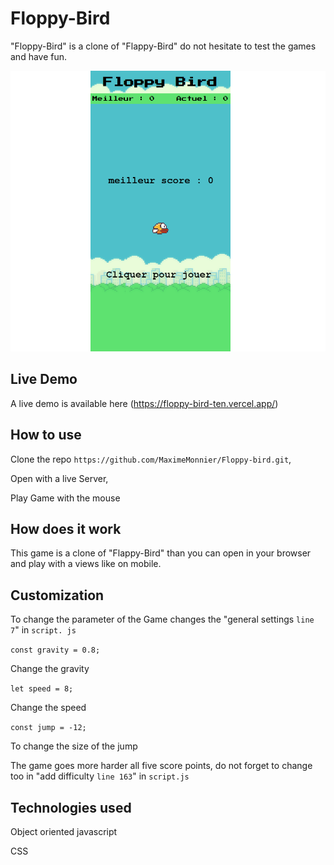 # Floppy-Bird

"Floppy-Bird" is a clone of "Flappy-Bird" do not hesitate to test the games and have fun.

![Alt text](<media/Capture%20d%E2%80%99%C3%A9cran%20(238).png>)

## Live Demo

A live demo is available here (https://floppy-bird-ten.vercel.app/)

## How to use

Clone the repo `https://github.com/MaximeMonnier/Floppy-bird.git`,

Open with a live Server,

Play Game with the mouse

## How does it work

This game is a clone of "Flappy-Bird" than you can open in your browser and play with a views like on mobile.

## Customization

To change the parameter of the Game changes the "general settings `line 7`" in `script. js`

`const gravity = 0.8;`

Change the gravity

`let speed = 8;`

Change the speed

`const jump = -12;`

To change the size of the jump

The game goes more harder all five score points, do not forget to change too in "add difficulty `line 163`" in `script.js`

## Technologies used

Object oriented javascript

CSS
